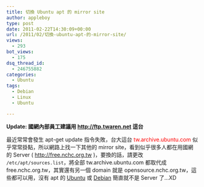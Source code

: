 ```yaml
---
title: 切換 Ubuntu apt 的 mirror site
author: appleboy
type: post
date: 2011-02-22T14:30:09+00:00
url: /2011/02/切換-ubuntu-apt-的-mirror-site/
views:
  - 293
bot_views:
  - 175
dsq_thread_id:
  - 246755882
categories:
  - Ubuntu
tags:
  - Debian
  - Linux
  - Ubuntu

---
```

**Update: 國網內部員工建議用 http://ftp.twaren.net 這台**

最近常常會發生 apt-get update 指令失敗，台大這台 <span style="color:red">tw.archive.ubuntu.com</span> 似乎常常掛點，所以網路上找一下其他的 mirror site，看到似乎很多人都在用國網的 Server ( http://free.nchc.org.tw )，要換的話，請更改 `/etc/apt/sources.list`，將全部 tw.archive.ubuntu.com 都取代成 free.nchc.org.tw，其實還有另一個 domain 就是 opensource.nchc.org.tw，這些都可以用，沒有 apt 的 [Ubuntu][1] 或 [Debian][2] 簡直就不是 Server 了...XD

 [1]: http://www.ubuntu.com/
 [2]: http://www.debian.org/